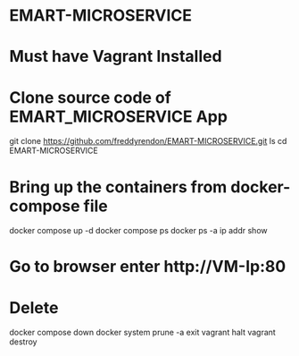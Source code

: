 # EMART-MICROSERVICE

# Must have Vagrant Installed

# Clone source code of EMART_MICROSERVICE App
git clone https://github.com/freddyrendon/EMART-MICROSERVICE.git
ls
cd EMART-MICROSERVICE

# Bring up the containers from docker-compose file
docker compose up -d
docker compose ps
docker ps -a
ip addr show

# Go to browser enter http://VM-Ip:80

# Delete 
docker compose down
docker system prune -a
exit
vagrant halt
vagrant destroy 